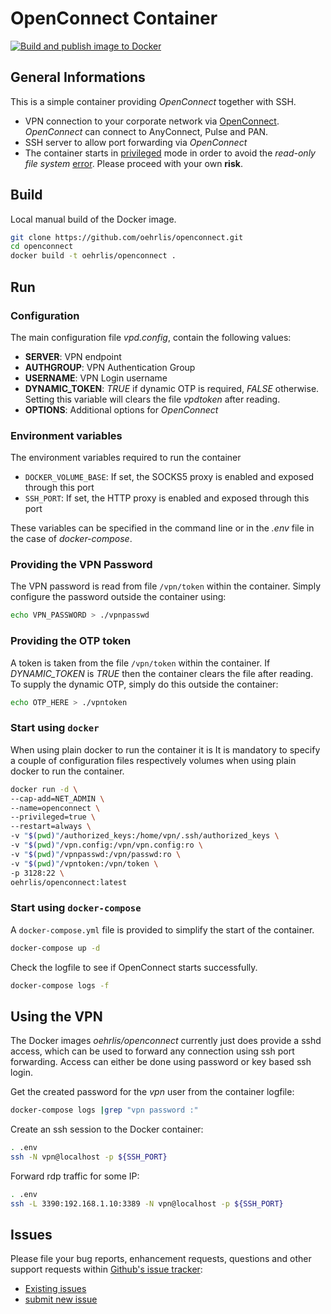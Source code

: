 # OpenConnect Container

[![Build and publish image to Docker](https://github.com/oehrlis/openconnect/actions/workflows/dockerhub_build.yml/badge.svg)](https://github.com/oehrlis/openconnect/actions/workflows/dockerhub_build.yml)

## General Informations

This is a simple container providing *OpenConnect* together with SSH.

- VPN connection to your corporate network via [OpenConnect](https://github.com/openconnect).
  *OpenConnect* can connect to AnyConnect, Pulse and PAN.
- SSH server to allow port forwarding via *OpenConnect*
- The container starts in [privileged](https://docs.docker.com/engine/reference/run/#runtime-privilege-and-linux-capabilities)
  mode in order to avoid the *read-only file system*
  [error](https://serverfault.com/questions/878443/when-running-vpnc-in-docker-get-cannot-open-proc-sys-net-ipv4-route-flush).
  Please proceed with your own **risk**.

## Build

Local manual build of the Docker image.

```bash
git clone https://github.com/oehrlis/openconnect.git
cd openconnect
docker build -t oehrlis/openconnect .
```

## Run

### Configuration

The main configuration file *vpd.config*, contain the following values:

- **SERVER**: VPN endpoint
- **AUTHGROUP**: VPN Authentication Group
- **USERNAME**: VPN Login username
- **DYNAMIC_TOKEN**: *TRUE* if dynamic OTP is required, *FALSE* otherwise. Setting
  this variable will clears the file *vpdtoken* after reading.
- **OPTIONS**: Additional options for *OpenConnect*

### Environment variables

The environment variables required to run the container

- `DOCKER_VOLUME_BASE`: If set, the SOCKS5 proxy is enabled and exposed through this port
- `SSH_PORT`: If set, the HTTP proxy is enabled and exposed through this port

These variables can be specified in the command line or in the *.env* file in the
case of *docker-compose*.

### Providing the VPN Password

The VPN password is read from file `/vpn/token` within the container. Simply configure
the password outside the container using:

```bash
echo VPN_PASSWORD > ./vpnpasswd
```

### Providing the OTP token

A token is taken from the file `/vpn/token` within the container. If *DYNAMIC_TOKEN*
is *TRUE* then the container clears the file after reading. To supply the dynamic
OTP, simply do this outside the container:

```bash
echo OTP_HERE > ./vpntoken
```

### Start using `docker`

When using plain docker to run the container it is 
It is mandatory to specify a couple of configuration files respectively volumes
when using plain docker to run the container.

```bash
docker run -d \
--cap-add=NET_ADMIN \
--name=openconnect \
--privileged=true \
--restart=always \
-v "$(pwd)"/authorized_keys:/home/vpn/.ssh/authorized_keys \
-v "$(pwd)"/vpn.config:/vpn/vpn.config:ro \
-v "$(pwd)"/vpnpasswd:/vpn/passwd:ro \
-v "$(pwd)"/vpntoken:/vpn/token \
-p 3128:22 \
oehrlis/openconnect:latest
```

### Start using `docker-compose`

A `docker-compose.yml` file is provided to simplify the start of the container.

```bash
docker-compose up -d
```

Check the logfile to see if OpenConnect starts successfully.

```bash
docker-compose logs -f
```

## Using the VPN

The Docker images *oehrlis/openconnect* currently just does provide a sshd access,
which can be used to forward any connection using ssh port forwarding. Access
can either be done using password or key based ssh login.

Get the created password for the *vpn* user from the container logfile:

```bash
docker-compose logs |grep "vpn password :"
```

Create an ssh session to the Docker container:

```bash
. .env
ssh -N vpn@localhost -p ${SSH_PORT}
```

Forward rdp traffic for some IP:

```bash
. .env
ssh -L 3390:192.168.1.10:3389 -N vpn@localhost -p ${SSH_PORT}
```

## Issues

Please file your bug reports, enhancement requests, questions and other support requests within [Github's issue tracker](https://help.github.com/articles/about-issues/):

- [Existing issues](https://github.com/oehrlis/openconnect/issues)
- [submit new issue](https://github.com/oehrlis/openconnect/issues/new)
